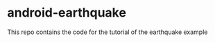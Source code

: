 android-earthquake
==================

This repo contains the code for the tutorial of the earthquake example
